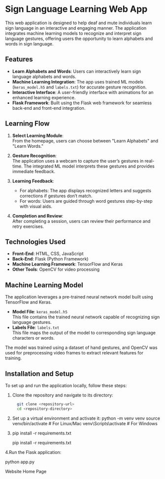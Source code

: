# Sign Language Learning Web App

This web application is designed to help deaf and mute individuals learn sign language in an interactive and engaging manner. The application integrates machine learning models to recognize and interpret sign language gestures, offering users the opportunity to learn alphabets and words in sign language.

## Features
- **Learn Alphabets and Words**: Users can interactively learn sign language alphabets and words.
- **Machine Learning Integration**: The app uses trained ML models (`keras_model.h5` and `labels.txt`) for accurate gesture recognition.
- **Interactive Interface**: A user-friendly interface with animations for an enhanced learning experience.
- **Flask Framework**: Built using the Flask web framework for seamless back-end and front-end integration.

## Learning Flow
1. **Select Learning Module**:  
   From the homepage, users can choose between "Learn Alphabets" and "Learn Words."

2. **Gesture Recognition**:  
   The application uses a webcam to capture the user’s gestures in real-time. The integrated ML model interprets these gestures and provides immediate feedback.

3. **Learning Feedback**:  
   - For alphabets: The app displays recognized letters and suggests corrections if gestures don’t match.
   - For words: Users are guided through word gestures step-by-step with visual aids.

4. **Completion and Review**:  
   After completing a session, users can review their performance and retry exercises.

## Technologies Used
- **Front-End**: HTML, CSS, JavaScript
- **Back-End**: Flask (Python Framework)
- **Machine Learning Framework**: TensorFlow and Keras
- **Other Tools**: OpenCV for video processing

## Machine Learning Model
The application leverages a pre-trained neural network model built using TensorFlow and Keras.  
- **Model File**: `keras_model.h5`  
  This file contains the trained neural network capable of recognizing sign language gestures.  
- **Labels File**: `labels.txt`  
  This file maps the output of the model to corresponding sign language characters or words.  

The model was trained using a dataset of hand gestures, and OpenCV was used for preprocessing video frames to extract relevant features for training.

## Installation and Setup
To set up and run the application locally, follow these steps:

1. Clone the repository and navigate to its directory:
   ```bash
     git clone <repository-url>
     cd <repository-directory>
2. Set up a virtual environment and activate it:
    python -m venv venv
    source venv/bin/activate    # For Linux/Mac
    venv\Scripts\activate       # For Windows
3. pip install -r requirements.txt

   pip install -r requirements.txt
   
4.Run the Flask application:
 
  python app.py


Website Home Page

